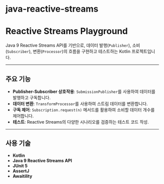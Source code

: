 # java-reactive-streams
# Reactive Streams Playground

Java 9 Reactive Streams API를 기반으로, 데이터 발행(`Publisher`), 소비(`Subscriber`), 변환(`Processor`)의 흐름을 구현하고 테스트하는 Kotlin 프로젝트입니다.


---

## 주요 기능
- **Publisher-Subscriber 상호작용**: `SubmissionPublisher`를 사용하여 데이터를 발행하고 구독합니다.
- **데이터 변환**: `TransformProcessor`를 사용하여 스트림 데이터를 변환합니다.
- **구독 제어**: `Subscription.request(n)` 메서드를 활용하여 소비할 데이터 개수를 제어합니다.
- **테스트**: Reactive Streams의 다양한 시나리오를 검증하는 테스트 코드 작성.

---

## 사용 기술
- **Kotlin**
- **Java 9 Reactive Streams API**
- **JUnit 5**
- **AssertJ**
- **Awaitility**